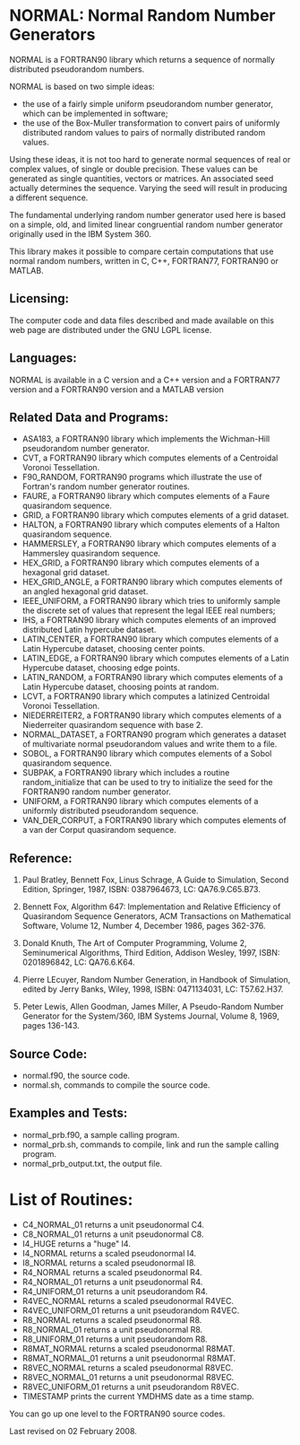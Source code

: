 
# NORMAL: Normal Random Number Generators

NORMAL is a FORTRAN90 library which returns a sequence of normally distributed pseudorandom numbers.

NORMAL is based on two simple ideas:

- the use of a fairly simple uniform pseudorandom number generator, which can be implemented in software;
- the use of the Box-Muller transformation to convert pairs of uniformly distributed random values to pairs of normally distributed random values.

Using these ideas, it is not too hard to generate normal sequences of real or complex values, of single or double precision. These values can be generated as single quantities, vectors or matrices. An associated seed actually determines the sequence. Varying the seed will result in producing a different sequence.

The fundamental underlying random number generator used here is based on a simple, old, and limited linear congruential random number generator originally used in the IBM System 360.

This library makes it possible to compare certain computations that use normal random numbers, written in C, C++, FORTRAN77, FORTRAN90 or MATLAB.

## Licensing:

The computer code and data files described and made available on this web page are distributed under the GNU LGPL license.

## Languages:

NORMAL is available in a C version and a C++ version and a FORTRAN77 version and a FORTRAN90 version and a MATLAB version

## Related Data and Programs:
- ASA183, a FORTRAN90 library which implements the Wichman-Hill pseudorandom number generator.
- CVT, a FORTRAN90 library which computes elements of a Centroidal Voronoi Tessellation.
- F90_RANDOM, FORTRAN90 programs which illustrate the use of Fortran's random number generator routines.
- FAURE, a FORTRAN90 library which computes elements of a Faure quasirandom sequence.
- GRID, a FORTRAN90 library which computes elements of a grid dataset.
- HALTON, a FORTRAN90 library which computes elements of a Halton quasirandom sequence.
- HAMMERSLEY, a FORTRAN90 library which computes elements of a Hammersley quasirandom sequence.
- HEX_GRID, a FORTRAN90 library which computes elements of a hexagonal grid dataset.
- HEX_GRID_ANGLE, a FORTRAN90 library which computes elements of an angled hexagonal grid dataset.
- IEEE_UNIFORM, a FORTRAN90 library which tries to uniformly sample the discrete set of values that represent the legal IEEE real numbers;
- IHS, a FORTRAN90 library which computes elements of an improved distributed Latin hypercube dataset.
- LATIN_CENTER, a FORTRAN90 library which computes elements of a Latin Hypercube dataset, choosing center points.
- LATIN_EDGE, a FORTRAN90 library which computes elements of a Latin Hypercube dataset, choosing edge points.
- LATIN_RANDOM, a FORTRAN90 library which computes elements of a Latin Hypercube dataset, choosing points at random.
- LCVT, a FORTRAN90 library which computes a latinized Centroidal Voronoi Tessellation.
- NIEDERREITER2, a FORTRAN90 library which computes elements of a Niederreiter quasirandom sequence with base 2.
- NORMAL_DATASET, a FORTRAN90 program which generates a dataset of multivariate normal pseudorandom values and write them to a file.
- SOBOL, a FORTRAN90 library which computes elements of a Sobol quasirandom sequence.
- SUBPAK, a FORTRAN90 library which includes a routine random_initialize that can be used to try to initialize the seed for the FORTRAN90 random number generator.
- UNIFORM, a FORTRAN90 library which computes elements of a uniformly distributed pseudorandom sequence.
- VAN_DER_CORPUT, a FORTRAN90 library which computes elements of a van der Corput quasirandom sequence.

## Reference:

1. Paul Bratley, Bennett Fox, Linus Schrage,
   A Guide to Simulation,
   Second Edition,
   Springer, 1987,
   ISBN: 0387964673,
   LC: QA76.9.C65.B73.

2. Bennett Fox,
   Algorithm 647: Implementation and Relative Efficiency of Quasirandom Sequence Generators,
   ACM Transactions on Mathematical Software,
   Volume 12, Number 4, December 1986, pages 362-376.

3. Donald Knuth,
   The Art of Computer Programming,
   Volume 2, Seminumerical Algorithms,
   Third Edition,
   Addison Wesley, 1997,
   ISBN: 0201896842,
   LC: QA76.6.K64.

4. Pierre LEcuyer,
   Random Number Generation,
   in Handbook of Simulation,
   edited by Jerry Banks,
   Wiley, 1998,
   ISBN: 0471134031,
   LC: T57.62.H37.

5. Peter Lewis, Allen Goodman, James Miller,
   A Pseudo-Random Number Generator for the System/360,
   IBM Systems Journal,
   Volume 8, 1969, pages 136-143.

## Source Code:
- normal.f90, the source code.
- normal.sh, commands to compile the source code.

## Examples and Tests:
- normal_prb.f90, a sample calling program.
- normal_prb.sh, commands to compile, link and run the sample calling program.
- normal_prb_output.txt, the output file.

# List of Routines:
- C4_NORMAL_01 returns a unit pseudonormal C4.
- C8_NORMAL_01 returns a unit pseudonormal C8.
- I4_HUGE returns a "huge" I4.
- I4_NORMAL returns a scaled pseudonormal I4.
- I8_NORMAL returns a scaled pseudonormal I8.
- R4_NORMAL returns a scaled pseudonormal R4.
- R4_NORMAL_01 returns a unit pseudonormal R4.
- R4_UNIFORM_01 returns a unit pseudorandom R4.
- R4VEC_NORMAL returns a scaled pseudonormal R4VEC.
- R4VEC_UNIFORM_01 returns a unit pseudorandom R4VEC.
- R8_NORMAL returns a scaled pseudonormal R8.
- R8_NORMAL_01 returns a unit pseudonormal R8.
- R8_UNIFORM_01 returns a unit pseudorandom R8.
- R8MAT_NORMAL returns a scaled pseudonormal R8MAT.
- R8MAT_NORMAL_01 returns a unit pseudonormal R8MAT.
- R8VEC_NORMAL returns a scaled pseudonormal R8VEC.
- R8VEC_NORMAL_01 returns a unit pseudonormal R8VEC.
- R8VEC_UNIFORM_01 returns a unit pseudorandom R8VEC.
- TIMESTAMP prints the current YMDHMS date as a time stamp.

You can go up one level to the FORTRAN90 source codes.

Last revised on 02 February 2008. 
